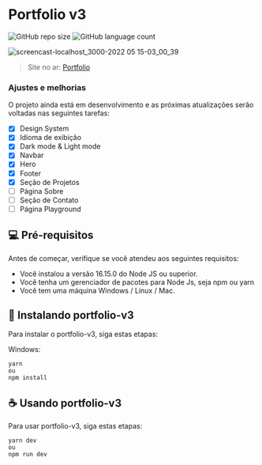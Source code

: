 # Portfolio v3

![GitHub repo size](https://img.shields.io/github/repo-size/Rafael-Araujo-dev/portfolio-v3?style=for-the-badge)
![GitHub language count](https://img.shields.io/github/languages/count/Rafael-Araujo-dev/portfolio-v3?style=for-the-badge)

![screencast-localhost_3000-2022 05 15-03_00_39](https://user-images.githubusercontent.com/90640158/168459366-ec696ab0-fc6a-4975-b89c-380d0ff2b5b7.gif)

> Site no ar: <a href="https://www.orafaelribeiro.com/">Portfolio</a>

### Ajustes e melhorias

O projeto ainda está em desenvolvimento e as próximas atualizações serão voltadas nas seguintes tarefas:

- [x] Design System
- [x] Idioma de exibição
- [x] Dark mode & Light mode
- [x] Navbar
- [x] Hero
- [x] Footer
- [x] Seção de Projetos
- [ ] Página Sobre
- [ ] Seção de Contato
- [ ] Página Playground 

## 💻 Pré-requisitos

Antes de começar, verifique se você atendeu aos seguintes requisitos:
* Você instalou a versão 16.15.0 do Node JS ou superior.
* Você tenha um gerenciador de pacotes para Node Js, seja npm ou yarn
* Você tem uma máquina Windows / Linux / Mac.

## 🚀 Instalando portfolio-v3

Para instalar o portfolio-v3, siga estas etapas:

Windows:
```
yarn
ou
npm install
```

## ☕ Usando portfolio-v3

Para usar portfolio-v3, siga estas etapas:

```
yarn dev
ou
npm run dev
```
